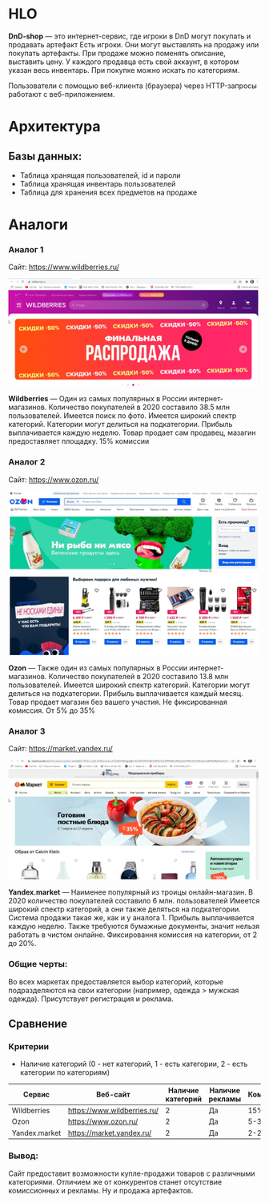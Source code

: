 # HLO

**DnD-shop** — это интернет-сервис, где игроки в DnD могут покупать и продавать артефакт
Есть игроки. Они могут выставлять на продажу или покупать артефакты. При продаже можно поменять описание, выставить цену. У каждого продавца есть свой аккаунт, 
в котором указан весь инвентарь. При покупке можно искать по категориям. 

Пользователи с помощью веб-клиента (браузера) через HTTP-запросы работают с веб-приложением. 

# Архитектура
## Базы данных:
+ Таблица хранящая пользователей, id и пароли
+ Таблица хранящая инвентарь пользователей
+ Таблица для хранения всех предметов на продаже


# Аналоги
### Аналог 1

Сайт: https://www.wildberries.ru/

[<img src="аналог1.jpg" width="500"/>]()

**Wildberries** — Один из самых популярных в России интернет-магазинов. Количество покупателей в 2020 составило 38.5 млн пользователей. Имеется поиск по фото. 
Имеется широкий спектр категорий. Категории могут делиться на подкатегории. Прибыль выплачивается каждую неделю. Товар продает сам продавец, мазагин предоставляет площадку. 15% комиссии


### Аналог 2

Сайт: https://www.ozon.ru/

[<img src="аналог2.jpg" width="500"/>]()

**Ozon** — Также один из самых популярных в России интернет-магазинов. Количество покупателей в 2020 составило 13.8 млн пользователей. Имеется широкий спектр категорий.
Категории могут делиться на подкатегории. Прибыль выплачивается каждый месяц. Товар продает магазин без вашего участия. Не фиксированная комиссия. От 5% до 35%

### Аналог 3  

Сайт: https://market.yandex.ru/

[<img src="аналог3.jpg" width="500"/>]()

**Yandex.market** — Наименее популярный из троицы онлайн-магазин. В 2020 количество покупателей составило 6 млн. пользователей Имеется широкий спектр категорий, а они также 
деляться на подкатегории. Система продажи такая же, как и у аналога 1. Прибыль выплачивается каждую неделю. Также требуются бумажные документы, значит нельзя работать в чистом 
онлайне. Фиксировання комиссия на категории, от 2 до 20%.


### Общие черты:
Во всех маркетах предоставляется выбор категорий, которые подразделяются на свои категории (например, одежда > мужская одежда). Присутствует регистрация и реклама.  

## Сравнение

### Критерии
- Наличие категорий (0 - нет категорий, 1 - есть  категории, 2 - есть категории по категориям) 

| Сервис | Веб-сайт | Наличие категорий | Наличие рекламы | Комиссия | Описание товара | продажа артефактов |
| ------ | -------- | ----------------- | ------------------------------ | ------------------------ | ------------------------------------- | ----------------- |
| Wildberries |https://www.wildberries.ru/ | 2 | Да | 15% | да | нет |
| Ozon | https://www.ozon.ru/ | 2 | Да | 5-35% | да | нет |
| Yandex.market | https://market.yandex.ru/ | 2 | Да | 2-20% | да | Нет |

### Вывод:
Сайт предоставит возможности купле-продажи товаров с различными категориями. Отличием же от конкурентов станет отсутствие комиссионных и рекламы. Ну и продажа артефактов.
